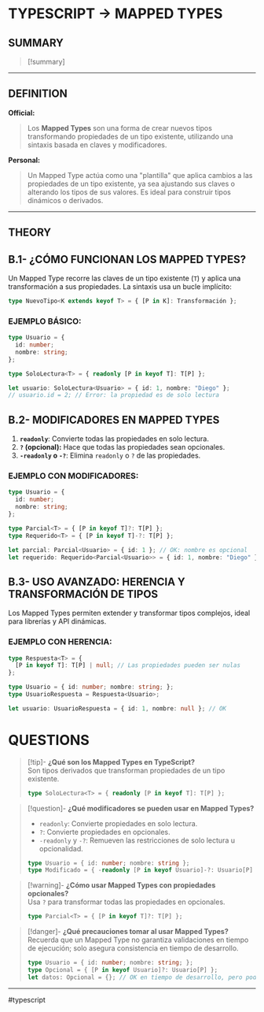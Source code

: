 # TYPESCRIPT -> MAPPED TYPES
## SUMMARY
> [!summary]
> 
- - - 

## DEFINITION

**Official:**  
> Los **Mapped Types** son una forma de crear nuevos tipos transformando propiedades de un tipo existente, utilizando una sintaxis basada en claves y modificadores.

**Personal:**  
> Un Mapped Type actúa como una "plantilla" que aplica cambios a las propiedades de un tipo existente, ya sea ajustando sus claves o alterando los tipos de sus valores. Es ideal para construir tipos dinámicos o derivados.

---

## THEORY

## B.1- ¿CÓMO FUNCIONAN LOS MAPPED TYPES?

Un Mapped Type recorre las claves de un tipo existente (`T`) y aplica una transformación a sus propiedades. La sintaxis usa un bucle implícito:
```typescript
type NuevoTipo<K extends keyof T> = { [P in K]: Transformación };
```

### EJEMPLO BÁSICO:

```ts
type Usuario = {
  id: number;
  nombre: string;
};

type SoloLectura<T> = { readonly [P in keyof T]: T[P] };

let usuario: SoloLectura<Usuario> = { id: 1, nombre: "Diego" };
// usuario.id = 2; // Error: la propiedad es de solo lectura

```

## B.2- MODIFICADORES EN MAPPED TYPES

1. **`readonly`**: Convierte todas las propiedades en solo lectura.
2. **`?` (opcional):** Hace que todas las propiedades sean opcionales.
3. **`-readonly` o `-?`**: Elimina `readonly` o `?` de las propiedades.

### EJEMPLO CON MODIFICADORES:

```ts
type Usuario = {
  id: number;
  nombre: string;
};

type Parcial<T> = { [P in keyof T]?: T[P] };
type Requerido<T> = { [P in keyof T]-?: T[P] };

let parcial: Parcial<Usuario> = { id: 1 }; // OK: nombre es opcional
let requerido: Requerido<Parcial<Usuario>> = { id: 1, nombre: "Diego" }; // Todo es obligatorio
```

## B.3- USO AVANZADO: HERENCIA Y TRANSFORMACIÓN DE TIPOS

Los Mapped Types permiten extender y transformar tipos complejos, ideal para librerías y API dinámicas.

### EJEMPLO CON HERENCIA:

```ts
type Respuesta<T> = {
  [P in keyof T]: T[P] | null; // Las propiedades pueden ser nulas
};

type Usuario = { id: number; nombre: string; };
type UsuarioRespuesta = Respuesta<Usuario>;

let usuario: UsuarioRespuesta = { id: 1, nombre: null }; // OK
```

# QUESTIONS

>[!tip]- **¿Qué son los Mapped Types en TypeScript?**  
> Son tipos derivados que transforman propiedades de un tipo existente.  
> ```typescript
> type SoloLectura<T> = { readonly [P in keyof T]: T[P] };
> ```

>[!question]- **¿Qué modificadores se pueden usar en Mapped Types?**  
> - `readonly`: Convierte propiedades en solo lectura.  
> - `?`: Convierte propiedades en opcionales.  
> - `-readonly` y `-?`: Remueven las restricciones de solo lectura u opcionalidad.  
> ```typescript
> type Usuario = { id: number; nombre: string };
> type Modificado = { -readonly [P in keyof Usuario]-?: Usuario[P] };
> ```

>[!warning]- **¿Cómo usar Mapped Types con propiedades opcionales?**  
> Usa `?` para transformar todas las propiedades en opcionales.  
> ```typescript
> type Parcial<T> = { [P in keyof T]?: T[P] };
> ```

>[!danger]- **¿Qué precauciones tomar al usar Mapped Types?**  
> Recuerda que un Mapped Type no garantiza validaciones en tiempo de ejecución; solo asegura consistencia en tiempo de desarrollo.  
> ```typescript
> type Usuario = { id: number; nombre: string; };
> type Opcional = { [P in keyof Usuario]?: Usuario[P] };
> let datos: Opcional = {}; // OK en tiempo de desarrollo, pero podría causar problemas si falta información en tiempo de ejecución.
> ```
- - - 
#typescript 